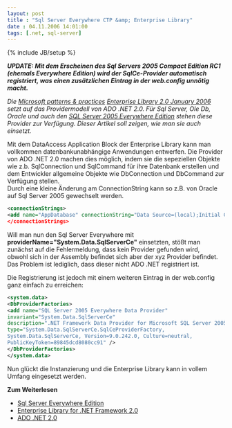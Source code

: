 ```yaml
---
layout: post
title : "Sql Server Everywhere CTP &amp; Enterprise Library"
date : 04.11.2006 14:01:00
tags: [.net, sql-server]
---
```

{% include JB/setup %}

___UPDATE: Mit dem Erscheinen des Sql Servers 2005 Compact Edition RC1 (ehemals Everywhere Edition) wird der SqlCe-Provider automatisch registriert, was einen zusätzlichen Eintrag in der web.config unnötig macht.___

_Die [Microsoft patterns & practices](http://msdn.microsoft.com/practices/) [Enterprise Library 2.0 January 2006](http://www.microsoft.com/downloads/details.aspx?FamilyId=5A14E870-406B-4F2A-B723-97BA84AE80B5&displaylang=en) setzt auf das Providermodell von ADO .NET 2.0. Für Sql Server, Ole Db, Oracle und auch den [SQL Server 2005 Everywhere Edition](http://www.microsoft.com/sql/CTP_sqlserver2005everywhereedition.mspx) stehen diese Provider zur Verfügung. Dieser Artikel soll zeigen, wie man sie auch einsetzt._

Mit dem DataAccess Application Block der Enterprise Library kann man vollkommen datenbankunabhängige Anwendungen entwerfen. Die Provider von ADO .NET 2.0 machen dies möglich, indem sie die sepeziellen Objekte wie z.b. SqlConnection und SqlCommand für ihre Datenbank erstellen und dem Entwickler allgemeine Objekte wie DbConnection und DbCommand zur Verfügung stellen.  
Durch eine kleine Änderung am ConnectionString kann so z.B. von Oracle auf Sql Server 2005 gewechselt werden.

````xml
<connectionStrings>  
<add name="AppDatabase" connectionString="Data Source=(local);Initial Catalog=dbname;User Id=user;Password=pwd;" __providerName="System.Data.SqlClient"__/>  
</connectionStrings>
````

Will man nun den Sql Server Everywhere mit __providerName="System.Data.SqlServerCe"__ einsetzten, stößt man zunächst auf die Fehlermeldung, dass kein Provider gefunden wird, obwohl sich in der Assembly befindet sich aber der xyz Provider befindet. Das Problem ist lediglich, dass dieser nicht ADO .NET registriert ist.

Die Registrierung ist jedoch mit einem weiteren Eintrag in der web.config ganz einfach zu erreichen:

````xml
<system.data>  
<DbProviderFactories>  
<add name="SQL Server 2005 Everywhere Data Provider"  
invariant="System.Data.SqlServerCe"  
description=".NET Framework Data Provider for Microsoft SQL Server 2005 Mobile Edition"  
type="System.Data.SqlServerCe.SqlCeProviderFactory,  
System.Data.SqlServerCe, Version=9.0.242.0, Culture=neutral,  
PublicKeyToken=89845dcd8080cc91" />  
</DbProviderFactories>  
</system.data>
````

Nun glückt die Instanzierung und die Enterprise Library kann in vollem Umfang eingesetzt werden.

__Zum Weiterlesen__

- [Sql Server Everywhere Edition](http://www.microsoft.com/sql/CTP_sqlserver2005everywhereedition.mspx)
- [Enterprise Library for .NET Framework 2.0](http://msdn.microsoft.com/library/?url=/library/en-us/dnpag2/html/EntLib2.asp)
- [ADO .NET 2.0](http://www.microsoft.com/germany/msdn/library/net/ADONET20.mspx?mfr=true)
